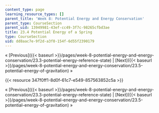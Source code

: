 ```yaml
---
content_type: page
learning_resource_types: []
parent_title: 'Week 8: Potential Energy and Energy Conservation'
parent_type: CourseSection
parent_uid: 13949981-43ef-cc49-3f7c-98265cfbd3ae
title: 23.4 Potential Energy of a Spring
type: CourseSection
uid: dd8aac7e-9f2d-a3f0-154f-6d55f2390179
---
```


« [Previous]({{< baseurl >}}/pages/week-8-potential-energy-and-energy-conservation/23.3-potential-energy-reference-state) | [Next]({{< baseurl >}}/pages/week-8-potential-energy-and-energy-conservation/23.5-potential-energy-of-gravitation) »

{{< resource 347f0ff1-8d0f-61c7-e549-857563852c5a >}}

« [Previous]({{< baseurl >}}/pages/week-8-potential-energy-and-energy-conservation/23.3-potential-energy-reference-state) | [Next]({{< baseurl >}}/pages/week-8-potential-energy-and-energy-conservation/23.5-potential-energy-of-gravitation) »